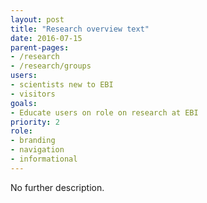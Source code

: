 ```yaml
---
layout: post
title: "Research overview text"
date: 2016-07-15
parent-pages:
- /research
- /research/groups
users:
- scientists new to EBI
- visitors
goals:
- Educate users on role on research at EBI
priority: 2
role:
- branding
- navigation
- informational
---
```


No further description.

